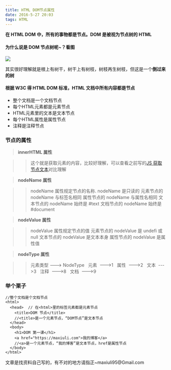 ```yaml
---
title: HTML DOM节点属性
date: 2016-5-27 20:03
tags: HTML
---
```


<b>在 HTML DOM 中，所有的事物都是节点。DOM 是被视为节点树的 HTML</b>

#### 为什么说是 DOM 节点树呢~？看图

<img src="https://7xslws.com2.z0.glb.clouddn.com/domtree.png">

其实很好理解就是根上有树干，树干上有树枝，树枝再生树枝，但这是一个<b>倒过来的树</b>

#### 根据 W3C 得 HTML DOM 标准，HTML 文档中所有内容都是节点

<ul>
	<li>整个文档是一个文档节点</li>
	<li>每个HTML元素都是元素节点</li>
	<li>HTML元素里的文本是文本节点</li>
	<li>每个HTML属性是属性节点</li>
	<li>注释是注释节点</li>
</ul>

<!--more-->

### 节点的属性

> <b> innerHTML 属性</b>

> > 这个就是获取元素的内容，比较好理解，可以查看之前写的<a href="https://maxiuli.com/2016/04/15/JavaScript%E8%8E%B7%E5%8F%96%E8%8A%82%E7%82%B9%E6%96%87%E6%9C%AC/">JS 获取节点文本</a>对比理解

> <b>nodeName 属性</b>

> > nodeName 属性规定节点的名称.
> > nodeName 是只读的
> > 元素节点的 nodeName 与标签名相同
> > 属性节点的 nodeName 与属性名相同
> > 文本节点的 nodeName 始终是 #text
> > 文档节点的 nodeName 始终是#document

> <b>nodeValue 属性</b>

> > nodeValue 属性规定节点的值
> > 元素节点的 nodeValue 是 undefi 或 null
> > 文本节点的 nodeValue 是文本本身
> > 属性节点的 nodeValue 是属性值

> <b>nodeType 属性</b>

> > 元素类型 ---> NodeType
> > &nbsp;&nbsp;元素&nbsp;&nbsp;--->1
> > &nbsp;&nbsp;属性&nbsp;&nbsp;--->2
> > &nbsp;&nbsp;文本&nbsp;&nbsp;--->3
> > &nbsp;&nbsp;注释&nbsp;&nbsp;--->8
> > &nbsp;&nbsp;文档&nbsp;&nbsp;--->9

### 举个栗子

```
//整个文档是个文档节点
<html>
  <head>  // 在<html>里的标签元素都是元素节点
    <title>DOM 节点</title>
    //<title>是一个元素节点，“DOM节点”是文本节点
  </head>
  <body>
    <h1>DOM 第一课</h1>
    <a href="https://maxiuli.com">我的博客</a>
    //<a>是一个元素节点，“我的博客”是文本节点，href是属性节点
  </body>
</html>

```

<p color="">文章是找资料自己写的，有不对的地方请指正~maxiuli95@Gmail.com</p>

